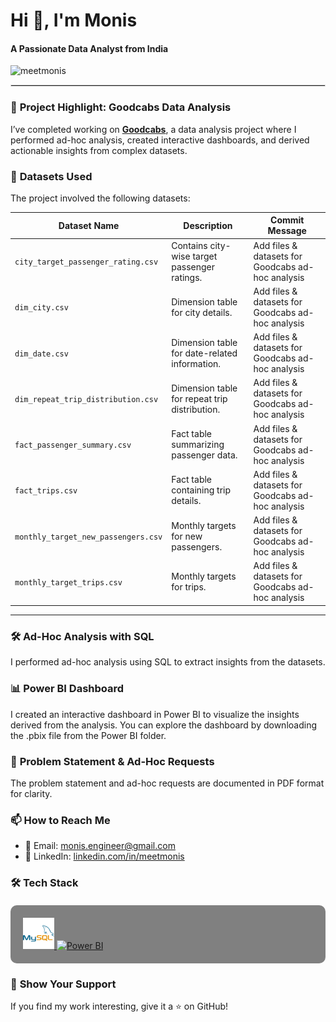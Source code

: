 # Hi 👋, I'm Monis

#### A Passionate Data Analyst from India

<p align="left"> 
  <img src="https://komarev.com/ghpvc/?username=meetmonis&label=Profile%20views&color=0e75b6&style=flat" alt="meetmonis" /> 
</p>

<hr style="border: 1px solid #ddd;">

### 🔭 **Project Highlight: Goodcabs Data Analysis**
I’ve completed working on **[Goodcabs](https://codebasics.io/challenge/codebasics-resume-project-challenge)**, a data analysis project where I performed ad-hoc analysis, created interactive dashboards, and derived actionable insights from complex datasets.



### 📂 **Datasets Used**
The project involved the following datasets:

| Dataset Name                          | Description                                                                 | Commit Message                                      
|---------------------------------------|-----------------------------------------------------------------------------|----------------------------------------------------------|
| `city_target_passenger_rating.csv`    | Contains city-wise target passenger ratings.                                | Add files & datasets for Goodcabs ad-hoc analysis        
| `dim_city.csv`                        | Dimension table for city details.                                           | Add files & datasets for Goodcabs ad-hoc analysis     
| `dim_date.csv`                        | Dimension table for date-related information.                               | Add files & datasets for Goodcabs ad-hoc analysis        
| `dim_repeat_trip_distribution.csv`    | Dimension table for repeat trip distribution.                               | Add files & datasets for Goodcabs ad-hoc analysis       
| `fact_passenger_summary.csv`          | Fact table summarizing passenger data.                                      | Add files & datasets for Goodcabs ad-hoc analysis      
| `fact_trips.csv`                      | Fact table containing trip details.                                         | Add files & datasets for Goodcabs ad-hoc analysis        
| `monthly_target_new_passengers.csv`   | Monthly targets for new passengers.                                         | Add files & datasets for Goodcabs ad-hoc analysis      
| `monthly_target_trips.csv`            | Monthly targets for trips.                                                  | Add files & datasets for Goodcabs ad-hoc analysis        

---

### 🛠️ **Ad-Hoc Analysis with SQL**
I performed ad-hoc analysis using SQL to extract insights from the datasets. 



### 📊 **Power BI Dashboard**
I created an interactive dashboard in Power BI to visualize the insights derived from the analysis. You can explore the dashboard by downloading the .pbix file from the Power BI folder.



### 📄 **Problem Statement & Ad-Hoc Requests**
The problem statement and ad-hoc requests are documented in PDF format for clarity. 



### 📫 **How to Reach Me**
- 📧 Email: [monis.engineer@gmail.com](mailto:monis.engineer@gmail.com) 
- 💼 LinkedIn: [linkedin.com/in/meetmonis](https://www.linkedin.com/in/meetmonis)



### 🛠️ **Tech Stack**
<p align="left" style="background-color: grey; padding: 20px; border-radius: 10px; margin-top: 20px;"> 
  <a href="https://www.mysql.com/" target="_blank" rel="noreferrer"> 
    <img src="https://raw.githubusercontent.com/devicons/devicon/master/icons/mysql/mysql-original-wordmark.svg" alt="MySQL" width="50" height="50" /> 
  </a> 
  <a href="https://powerbi.microsoft.com/" target="_blank" rel="noreferrer"> 
    <img src="https://upload.wikimedia.org/wikipedia/commons/c/cf/New_Power_BI_Logo.svg" alt="Power BI" width="50" height="50" /> 
  </a> 
</p>



### 🌟 **Show Your Support**
If you find my work interesting, give it a ⭐️ on GitHub!
